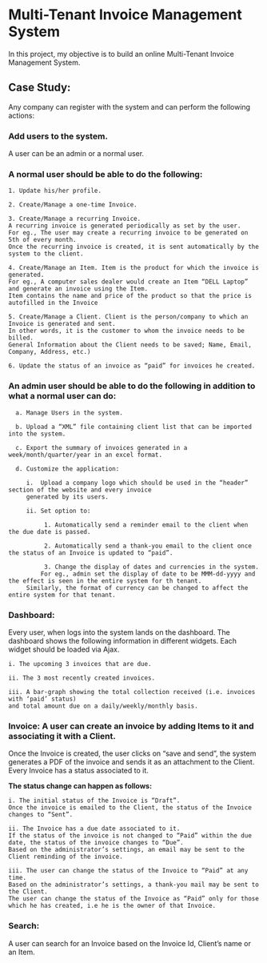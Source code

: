 # Multi-Tenant Invoice Management System

In this project, my objective is to build an online Multi-Tenant Invoice Management System. 

## Case Study:
Any company can register with the system and can perform the following actions:

### Add users to the system. 
A user can be an admin or a normal user.
 
### A normal user should be able to do the following:
	1. Update his/her profile.

	2. Create/Manage a one-time Invoice.

	3. Create/Manage a recurring Invoice. 
	A recurring invoice is generated periodically as set by the user. 
	For eg., The user may create a recurring invoice to be generated on 5th of every month. 
	Once the recurring invoice is created, it is sent automatically by the system to the client.

	4. Create/Manage an Item. Item is the product for which the invoice is generated. 
	For eg., A computer sales dealer would create an Item “DELL Laptop” and generate an invoice using the Item. 
	Item contains the name and price of the product so that the price is autofilled in the Invoice

	5. Create/Manage a Client. Client is the person/company to which an Invoice is generated and sent. 
	In other words, it is the customer to whom the invoice needs to be billed. 
	General Information about the Client needs to be saved; Name, Email, Company, Address, etc.)

	6. Update the status of an invoice as “paid” for invoices he created.
 
### An admin user should be able to do the following in addition to what a normal user can do:
     
      a. Manage Users in the system.

      b. Upload a “XML” file containing client list that can be imported into the system.

      c. Export the summary of invoices generated in a week/month/quarter/year in an excel format.

      d. Customize the application:

         i.  Upload a company logo which should be used in the “header” section of the website and every invoice 
	     generated by its users.

         ii. Set option to:

              1. Automatically send a reminder email to the client when the due date is passed.

              2. Automatically send a thank-you email to the client once the status of an Invoice is updated to “paid”.

              3. Change the display of dates and currencies in the system. 
	         For eg., admin set the display of date to be MMM-dd-yyyy and the effect is seen in the entire system for th tenant. 
		 Similarly, the format of currency can be changed to affect the entire system for that tenant.
 
### Dashboard: 

Every user, when logs into the system lands on the dashboard. 
The dashboard shows the following information in different widgets. Each widget should be loaded via Ajax.

	i. The upcoming 3 invoices that are due.

	ii. The 3 most recently created invoices.

	iii. A bar-graph showing the total collection received (i.e. invoices with ‘paid’ status) 
	and total amount due on a daily/weekly/monthly basis.
 
### Invoice: A user can create an invoice by adding Items to it and associating it with a Client. 

Once the Invoice is created, the user clicks on “save and send”, the system generates a PDF of the invoice and sends it as an attachment to the Client. Every Invoice has a status associated to it. 

**The status change can happen as follows:**

	i. The initial status of the Invoice is “Draft”. 
	Once the invoice is emailed to the Client, the status of the Invoice changes to “Sent”.

	ii. The Invoice has a due date associated to it. 
	If the status of the invoice is not changed to “Paid” within the due date, the status of the invoice changes to “Due”. 
	Based on the administrator’s settings, an email may be sent to the Client reminding of the invoice.

	iii. The user can change the status of the Invoice to “Paid” at any time. 
	Based on the administrator’s settings, a thank-you mail may be sent to the Client. 
	The user can change the status of the Invoice as “Paid” only for those which he has created, i.e he is the owner of that Invoice.
 
### Search: 
A user can search for an Invoice based on the Invoice Id, Client’s name or an Item.
